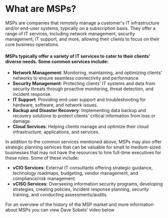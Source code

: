 # What are MSPs?

MSPs are companies that remotely manage a customer's IT infrastructure and/or end-user systems, typically on a subscription basis. They offer a range of IT services, including network management, security management, IT support, and more, allowing their clients to focus on their core business operations.

#### MSPs typically offer a variety of IT services to cater to their clients' diverse needs. Some common services include:

* **Network Management**: Monitoring, maintaining, and optimizing clients' networks to ensure seamless connectivity and performance.
* **Security Management**: Protecting clients' IT systems and data from security threats through proactive monitoring, threat detection, and incident response.
* **IT Support**: Providing end-user support and troubleshooting for hardware, software, and network issues.
* **Backup and Disaster Recovery**: Implementing data backup and recovery solutions to protect clients' critical information from loss or damage.
* **Cloud Services**: Helping clients manage and optimize their cloud infrastructure, applications, and services.

In addition to the common services mentioned above, MSPs may also offer strategic planning services that can be valuable for small to medium-sized businesses that may not have the resources to hire full-time executives for these roles. Some of these include:

* **vCIO Services**: External IT consultants offering strategic guidance, technology roadmaps, budgeting, vendor management, and compliance/risk management.
* **vCISO Services**: Overseeing information security programs, developing strategies, creating policies, incident response planning, security training, and conducting assessments/audits.

For an overview of the history of the MSP market and more information about MSPs you can view Dave Sobels' video below
